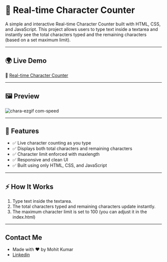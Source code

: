 # 📝 Real-time Character Counter

A simple and interactive Real-time Character Counter built with HTML, CSS, and JavaScript.
This project allows users to type text inside a textarea and instantly see the total characters typed and the remaining characters (based on a set maximum limit).

---

## 🌍 Live Demo

🔗 [Real-time Character Counter](https://real-character-counter.netlify.app/)

---

## 🖼️ Preview

![chara-ezgif com-speed](https://github.com/user-attachments/assets/1a19c77b-f3f0-4c04-a6ed-3a05290055e4)

---

## 🚀 Features
- ✅ Live character counting as you type
- ✅ Displays both total characters and remaining characters
- ✅ Character limit enforced with maxlength
- ✅ Responsive and clean UI
- ✅ Built using only HTML, CSS, and JavaScript

 ---

## ⚡ How It Works

1. Type text inside the textarea.
2. The total characters typed and remaining characters update instantly.
3. The maximum character limit is set to 100 (you can adjust it in the index.html)
 
---

## Contact Me
-  Made with ❤️ by Mohit Kumar
-  [Linkedin](https://www.linkedin.com/in/mohit-kumar16)
